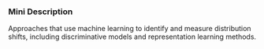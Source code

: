 ### Mini Description

Approaches that use machine learning to identify and measure distribution shifts, including discriminative models and representation learning methods.
